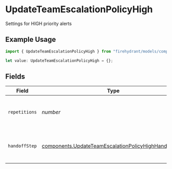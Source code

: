 # UpdateTeamEscalationPolicyHigh

Settings for HIGH priority alerts

## Example Usage

```typescript
import { UpdateTeamEscalationPolicyHigh } from "firehydrant/models/components";

let value: UpdateTeamEscalationPolicyHigh = {};
```

## Fields

| Field                                                                                                                        | Type                                                                                                                         | Required                                                                                                                     | Description                                                                                                                  |
| ---------------------------------------------------------------------------------------------------------------------------- | ---------------------------------------------------------------------------------------------------------------------------- | ---------------------------------------------------------------------------------------------------------------------------- | ---------------------------------------------------------------------------------------------------------------------------- |
| `repetitions`                                                                                                                | *number*                                                                                                                     | :heavy_minus_sign:                                                                                                           | Number of repetitions for HIGH priority alerts                                                                               |
| `handoffStep`                                                                                                                | [components.UpdateTeamEscalationPolicyHighHandoffStep](../../models/components/updateteamescalationpolicyhighhandoffstep.md) | :heavy_minus_sign:                                                                                                           | Handoff step for HIGH priority alerts                                                                                        |